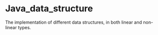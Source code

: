 # Java_data_structure
The implementation of different data structures, in both linear and non-linear types.

